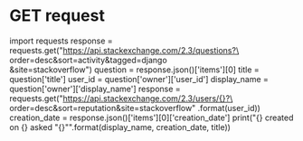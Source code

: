 # GET request
import requests
response = requests.get("https://api.stackexchange.com/2.3/questions?\
                        order=desc&sort=activity&tagged=django\
                        &site=stackoverflow")
question = response.json()['items'][0]
title = question['title']
user_id = question['owner']['user_id']
display_name = question['owner']['display_name']
response = requests.get("https://api.stackexchange.com/2.3/users/{}?\
                        order=desc&sort=reputation&site=stackoverflow"
                        .format(user_id))
creation_date = response.json()['items'][0]['creation_date']
print("{} created on {} asked \"{}\"".format(display_name,
                                             creation_date,
                                             title))
											 
											 